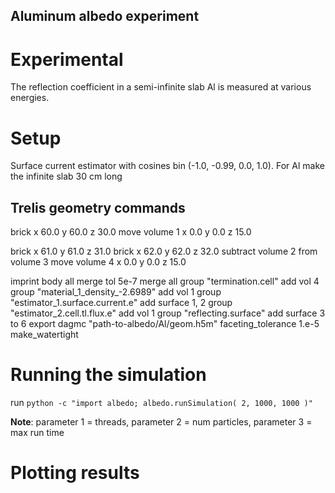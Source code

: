 ## Aluminum albedo experiment ##

# Experimental
The reflection coefficient in a semi-infinite slab Al is measured at various
energies.

# Setup
Surface current estimator with cosines bin (-1.0, -0.99, 0.0, 1.0).
For Al make the infinite slab 30 cm long

## Trelis geometry commands
brick x 60.0 y 60.0 z 30.0
move volume 1 x 0.0 y 0.0 z 15.0

brick x 61.0 y 61.0 z 31.0
brick x 62.0 y 62.0 z 32.0
subtract volume 2 from volume 3
move volume 4 x 0.0 y 0.0 z 15.0

imprint body all
merge tol 5e-7
merge all
group "termination.cell" add vol 4
group "material_1_density_-2.6989" add vol 1
group "estimator_1.surface.current.e" add surface 1, 2
group "estimator_2.cell.tl.flux.e" add vol 1
group "reflecting.surface" add surface 3 to 6
export dagmc "path-to-albedo/Al/geom.h5m" faceting_tolerance 1.e-5 make_watertight

# Running the simulation

run `python -c "import albedo; albedo.runSimulation( 2, 1000, 1000 )"`

**Note**: parameter 1 = threads, parameter 2 = num particles, parameter 3 = max run time

# Plotting results